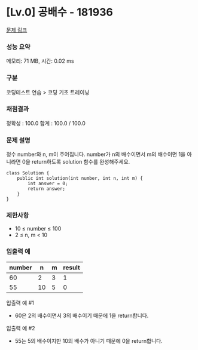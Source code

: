 # [Lv.0] 공배수 - 181936

[문제 링크](https://school.programmers.co.kr/learn/courses/30/lessons/181936)

### 성능 요약

메모리: 71 MB, 시간: 0.02 ms

### 구분

코딩테스트 연습 > 코딩 기초 트레이닝

### 채점결과

정확성 : 100.0
합계 : 100.0 / 100.0

### 문제 설명

정수 number와 n, m이 주어집니다. number가 n의 배수이면서 m의 배수이면 1을 아니라면 0을 return하도록 solution 함수를 완성해주세요.

```
class Solution {
    public int solution(int number, int n, int m) {
        int answer = 0;
        return answer;
    }
}
```

### 제한사항

- 10 ≤ number ≤ 100
- 2 ≤ n, m < 10

### 입출력 예 

|number|n|m|result|
|---|---|---|---|
|60|2|3|1|
|55|10|5|0|

입출력 예 #1

- 60은 2의 배수이면서 3의 배수이기 때문에 1을 return합니다.

입출력 예 #2

- 55는 5의 배수이지만 10의 배수가 아니기 때문에 0을 return합니다.
